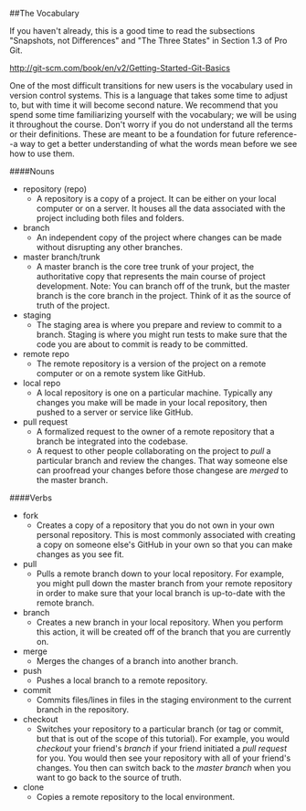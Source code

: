 ##The Vocabulary

If you haven't already, this is a good time to read the subsections "Snapshots, not Differences" and "The Three States" in Section 1.3 of Pro Git.

http://git-scm.com/book/en/v2/Getting-Started-Git-Basics

One of the most difficult transitions for new users is the vocabulary used in version control systems. This is a language that takes some time to adjust to, but with time it will become second nature. We recommend that you spend some time familiarizing yourself with the vocabulary; we will be using it throughout the course. Don't worry if you do not understand all the terms or their definitions. These are meant to be a foundation for future reference--a way to get a better understanding of what the words mean before we see how to use them.

####Nouns

- repository (repo)
	- A repository is a copy of a project. It can be either on your local computer or on a server. It houses all the data associated with the project including both files and folders.
- branch
	- An independent copy of the project where changes can be made without disrupting any other branches.
- master branch/trunk
	- A master branch is the core tree trunk of your project, the authoritative copy that represents the main course of project development. Note: You can branch off of the trunk, but the master branch is the core branch in the project. Think of it as the source of truth of the project.
- staging
	- The staging area is where you prepare and review to commit to a branch. Staging is where you might run tests to make sure that the code you are about to commit is ready to be committed.
- remote repo
	- The remote repository is a version of the project on a remote computer or on a remote system like GitHub.
- local repo
	- A local repository is one on a particular machine. Typically any changes you make will be made in your local repository, then pushed to a server or service like GitHub.
- pull request
	- A formalized request to the owner of a remote repository that a branch be integrated into the codebase.
	- A request to other people collaborating on the project to *pull* a particular branch and review the changes. That way someone else can proofread your changes before those changese are *merged* to the master branch.

####Verbs

- fork
	- Creates a copy of a repository that you do not own in your own personal repository. This is most commonly associated with creating a copy on someone else's GitHub in your own so that you can make changes as you see fit.
- pull
	- Pulls a remote branch down to your local repository. For example, you might pull down the master branch from your remote repository in order to make sure that your local branch is up-to-date with the remote branch.
- branch
	- Creates a new branch in your local repository. When you perform this action, it will be created off of the branch that you are currently on.
- merge
	- Merges the changes of a branch into another branch.
- push
	- Pushes a local branch to a remote repository.
- commit
	- Commits files/lines in files in the staging environment to the current branch in the repository.
- checkout
	- Switches your repository to a particular branch (or tag or commit, but that is out of the scope of this tutorial). For example, you would *checkout* your friend's *branch* if your friend initiated a *pull request* for you. You would then see your repository with all of your friend's changes. You then can switch back to the *master branch* when you want to go back to the source of truth.
- clone
	- Copies a remote repository to the local environment.

